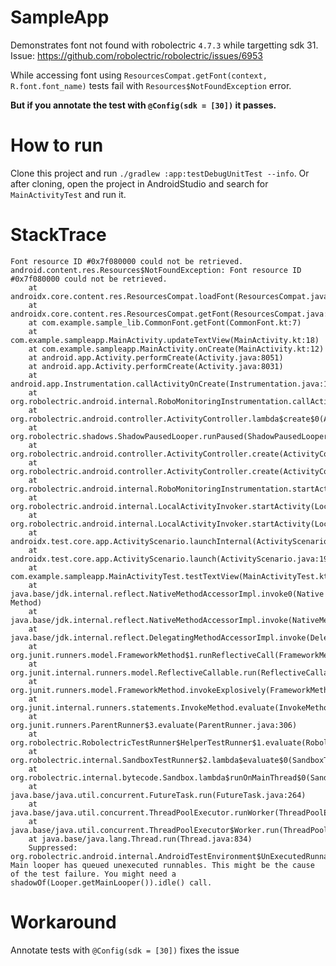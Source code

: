 # SampleApp
Demonstrates font not found with robolectric `4.7.3` while targetting sdk 31. Issue: https://github.com/robolectric/robolectric/issues/6953

While accessing font using `ResourcesCompat.getFont(context, R.font.font_name)` tests fail with `Resources$NotFoundException` error. 

**But if you annotate the test with `@Config(sdk = [30])` it passes.**

# How to run

Clone this project and run `./gradlew :app:testDebugUnitTest --info`. Or after cloning, open the project in AndroidStudio and search for `MainActivityTest` and run it. 

# StackTrace
```
Font resource ID #0x7f080000 could not be retrieved.
android.content.res.Resources$NotFoundException: Font resource ID #0x7f080000 could not be retrieved.
	at androidx.core.content.res.ResourcesCompat.loadFont(ResourcesCompat.java:537)
	at androidx.core.content.res.ResourcesCompat.getFont(ResourcesCompat.java:372)
	at com.example.sample_lib.CommonFont.getFont(CommonFont.kt:7)
	at com.example.sampleapp.MainActivity.updateTextView(MainActivity.kt:18)
	at com.example.sampleapp.MainActivity.onCreate(MainActivity.kt:12)
	at android.app.Activity.performCreate(Activity.java:8051)
	at android.app.Activity.performCreate(Activity.java:8031)
	at android.app.Instrumentation.callActivityOnCreate(Instrumentation.java:1329)
	at org.robolectric.android.internal.RoboMonitoringInstrumentation.callActivityOnCreate(RoboMonitoringInstrumentation.java:284)
	at org.robolectric.android.controller.ActivityController.lambda$create$0(ActivityController.java:113)
	at org.robolectric.shadows.ShadowPausedLooper.runPaused(ShadowPausedLooper.java:203)
	at org.robolectric.android.controller.ActivityController.create(ActivityController.java:113)
	at org.robolectric.android.controller.ActivityController.create(ActivityController.java:118)
	at org.robolectric.android.internal.RoboMonitoringInstrumentation.startActivitySyncInternal(RoboMonitoringInstrumentation.java:103)
	at org.robolectric.android.internal.LocalActivityInvoker.startActivity(LocalActivityInvoker.java:33)
	at org.robolectric.android.internal.LocalActivityInvoker.startActivity(LocalActivityInvoker.java:38)
	at androidx.test.core.app.ActivityScenario.launchInternal(ActivityScenario.java:265)
	at androidx.test.core.app.ActivityScenario.launch(ActivityScenario.java:195)
	at com.example.sampleapp.MainActivityTest.testTextView(MainActivityTest.kt:18)
	at java.base/jdk.internal.reflect.NativeMethodAccessorImpl.invoke0(Native Method)
	at java.base/jdk.internal.reflect.NativeMethodAccessorImpl.invoke(NativeMethodAccessorImpl.java:62)
	at java.base/jdk.internal.reflect.DelegatingMethodAccessorImpl.invoke(DelegatingMethodAccessorImpl.java:43)
	at org.junit.runners.model.FrameworkMethod$1.runReflectiveCall(FrameworkMethod.java:59)
	at org.junit.internal.runners.model.ReflectiveCallable.run(ReflectiveCallable.java:12)
	at org.junit.runners.model.FrameworkMethod.invokeExplosively(FrameworkMethod.java:56)
	at org.junit.internal.runners.statements.InvokeMethod.evaluate(InvokeMethod.java:17)
	at org.junit.runners.ParentRunner$3.evaluate(ParentRunner.java:306)
	at org.robolectric.RobolectricTestRunner$HelperTestRunner$1.evaluate(RobolectricTestRunner.java:591)
	at org.robolectric.internal.SandboxTestRunner$2.lambda$evaluate$0(SandboxTestRunner.java:274)
	at org.robolectric.internal.bytecode.Sandbox.lambda$runOnMainThread$0(Sandbox.java:88)
	at java.base/java.util.concurrent.FutureTask.run(FutureTask.java:264)
	at java.base/java.util.concurrent.ThreadPoolExecutor.runWorker(ThreadPoolExecutor.java:1128)
	at java.base/java.util.concurrent.ThreadPoolExecutor$Worker.run(ThreadPoolExecutor.java:628)
	at java.base/java.lang.Thread.run(Thread.java:834)
	Suppressed: org.robolectric.android.internal.AndroidTestEnvironment$UnExecutedRunnablesException: Main looper has queued unexecuted runnables. This might be the cause of the test failure. You might need a shadowOf(Looper.getMainLooper()).idle() call.
```

# Workaround

Annotate tests with `@Config(sdk = [30])` fixes the issue
